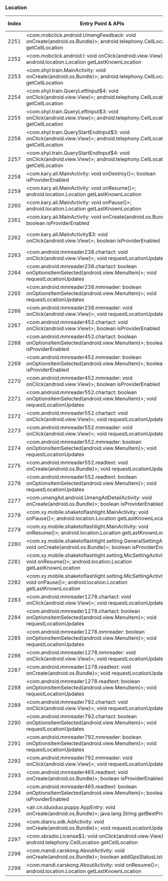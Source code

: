 ### Location
| Index | Entry Point & APIs | Screen shot | Resource id | Label |
| ------------- | ------------- | ------------- |-------------|-------------|
| 2251 | <com.mobclick.android.UmengFeedback: void onCreate(android.os.Bundle)>; android.telephony.CellLocation getCellLocation | ![](D:\COSMOS\output\py\Drebin\VirusShare_Android_20130506\VirusShare_7adc6eb5323b5fb30bd90583d33b918b\com.mobclick.android.UmengFeedback.png) |  | |
| 2252 | <com.mobclick.android.l: void onClick(android.view.View)>; android.location.Location getLastKnownLocation | ![](D:\COSMOS\output\py\Drebin\VirusShare_Android_20130506\VirusShare_7adc6eb5323b5fb30bd90583d33b918b\com.mobclick.android.UmengFeedback.png) |  | |
| 2253 | <com.shyl.train.MainActivity: void onCreate(android.os.Bundle)>; android.telephony.CellLocation getCellLocation | ![](D:\COSMOS\output\py\Drebin\VirusShare_Android_20130506\VirusShare_7b03467e02cd2ee03876ee9124ec6bed\com.shyl.train.MainActivity.png) |  | |
| 2254 | <com.shyl.train.QueryLeftInput$4: void onClick(android.view.View)>; android.telephony.CellLocation getCellLocation | ![](D:\COSMOS\output\py\Drebin\VirusShare_Android_20130506\VirusShare_7b03467e02cd2ee03876ee9124ec6bed\com.shyl.train.QueryLeftInput.png) | {'2131230831': <sensitive_component.SensitiveComponent.SensitiveView object at 0x000001D8DED89F98>} | |
| 2255 | <com.shyl.train.QueryLeftInput$3: void onClick(android.view.View)>; android.telephony.CellLocation getCellLocation | ![](D:\COSMOS\output\py\Drebin\VirusShare_Android_20130506\VirusShare_7b03467e02cd2ee03876ee9124ec6bed\com.shyl.train.QueryLeftInput.png) | {'2131230828': <sensitive_component.SensitiveComponent.SensitiveView object at 0x000001D8DED89748>} | |
| 2256 | <com.shyl.train.QueryStartEndInput$3: void onClick(android.view.View)>; android.telephony.CellLocation getCellLocation | ![](D:\COSMOS\output\py\Drebin\VirusShare_Android_20130506\VirusShare_7b03467e02cd2ee03876ee9124ec6bed\com.shyl.train.QueryStartEndInput.png) | {'2131230828': <sensitive_component.SensitiveComponent.SensitiveView object at 0x000001D8DF2BF9B0>} | |
| 2257 | <com.shyl.train.QueryStartEndInput$4: void onClick(android.view.View)>; android.telephony.CellLocation getCellLocation | ![](D:\COSMOS\output\py\Drebin\VirusShare_Android_20130506\VirusShare_7b03467e02cd2ee03876ee9124ec6bed\com.shyl.train.QueryStartEndInput.png) | {'2131230831': <sensitive_component.SensitiveComponent.SensitiveView object at 0x000001D8DF2BFEB8>} | |
| 2258 | <com.kary.ali.MainActivity: void onDestroy()>; boolean isProviderEnabled | ![](D:\COSMOS\output\py\Drebin\VirusShare_Android_20130506\VirusShare_7b70f7c9749d87428c74c9863a1b1c4a\com.kary.ali.MainActivity.png) |  | |
| 2259 | <com.kary.ali.MainActivity: void onResume()>; android.location.Location getLastKnownLocation | ![](D:\COSMOS\output\py\Drebin\VirusShare_Android_20130506\VirusShare_7b70f7c9749d87428c74c9863a1b1c4a\com.kary.ali.MainActivity.png) |  | |
| 2260 | <com.kary.ali.MainActivity: void onPause()>; android.location.Location getLastKnownLocation | ![](D:\COSMOS\output\py\Drebin\VirusShare_Android_20130506\VirusShare_7b70f7c9749d87428c74c9863a1b1c4a\com.kary.ali.MainActivity.png) |  | |
| 2261 | <com.kary.ali.MainActivity: void onCreate(android.os.Bundle)>; boolean isProviderEnabled | ![](D:\COSMOS\output\py\Drebin\VirusShare_Android_20130506\VirusShare_7b70f7c9749d87428c74c9863a1b1c4a\com.kary.ali.MainActivity.png) |  | |
| 2262 | <com.kary.ali.MainActivity$3: void onClick(android.view.View)>; boolean isProviderEnabled | ![](D:\COSMOS\output\py\Drebin\VirusShare_Android_20130506\VirusShare_7b70f7c9749d87428c74c9863a1b1c4a\com.kary.ali.MainActivity.png) | {'2131165186': <sensitive_component.SensitiveComponent.SensitiveView object at 0x000001D8DEBF8A58>} | |
| 2263 | <com.android.mmreader238.chartact: void onClick(android.view.View)>; void requestLocationUpdates | ![](D:\COSMOS\output\py\Drebin\VirusShare_Android_20130506\VirusShare_7b97df8bb0503712e5c5fea1f7f505d3\com.android.mmreader238.chartact.png) |  | |
| 2264 | <com.android.mmreader238.chartact: boolean onOptionsItemSelected(android.view.MenuItem)>; void requestLocationUpdates | ![](D:\COSMOS\output\py\Drebin\VirusShare_Android_20130506\VirusShare_7b97df8bb0503712e5c5fea1f7f505d3\com.android.mmreader238.chartact.png) |  | |
| 2265 | <com.android.mmreader238.mmreader: boolean onOptionsItemSelected(android.view.MenuItem)>; void requestLocationUpdates | ![](D:\COSMOS\output\py\Drebin\VirusShare_Android_20130506\VirusShare_7b97df8bb0503712e5c5fea1f7f505d3\com.android.mmreader238.mmreader.png) |  | |
| 2266 | <com.android.mmreader238.mmreader: void onClick(android.view.View)>; void requestLocationUpdates | ![](D:\COSMOS\output\py\Drebin\VirusShare_Android_20130506\VirusShare_7b97df8bb0503712e5c5fea1f7f505d3\com.android.mmreader238.mmreader.png) |  | |
| 2267 | <com.android.mmreader452.chartact: void onClick(android.view.View)>; boolean isProviderEnabled | ![](D:\COSMOS\output\py\Drebin\VirusShare_Android_20130506\VirusShare_7bc96e872fc05216440383635fcc8110\com.android.mmreader452.chartact.png) |  | |
| 2268 | <com.android.mmreader452.chartact: boolean onOptionsItemSelected(android.view.MenuItem)>; boolean isProviderEnabled | ![](D:\COSMOS\output\py\Drebin\VirusShare_Android_20130506\VirusShare_7bc96e872fc05216440383635fcc8110\com.android.mmreader452.chartact.png) |  | |
| 2269 | <com.android.mmreader452.mmreader: boolean onOptionsItemSelected(android.view.MenuItem)>; boolean isProviderEnabled | ![](D:\COSMOS\output\py\Drebin\VirusShare_Android_20130506\VirusShare_7bc96e872fc05216440383635fcc8110\com.android.mmreader452.mmreader.png) |  | |
| 2270 | <com.android.mmreader452.mmreader: void onClick(android.view.View)>; boolean isProviderEnabled | ![](D:\COSMOS\output\py\Drebin\VirusShare_Android_20130506\VirusShare_7bc96e872fc05216440383635fcc8110\com.android.mmreader452.mmreader.png) |  | |
| 2271 | <com.android.mmreader552.chartact: boolean onOptionsItemSelected(android.view.MenuItem)>; void requestLocationUpdates | ![](D:\COSMOS\output\py\Drebin\VirusShare_Android_20130506\VirusShare_7c161c335c904197315875010038d9ba\com.android.mmreader552.chartact.png) |  | |
| 2272 | <com.android.mmreader552.chartact: void onClick(android.view.View)>; void requestLocationUpdates | ![](D:\COSMOS\output\py\Drebin\VirusShare_Android_20130506\VirusShare_7c161c335c904197315875010038d9ba\com.android.mmreader552.chartact.png) |  | |
| 2273 | <com.android.mmreader552.mmreader: void onClick(android.view.View)>; void requestLocationUpdates | ![](D:\COSMOS\output\py\Drebin\VirusShare_Android_20130506\VirusShare_7c161c335c904197315875010038d9ba\com.android.mmreader552.mmreader.png) |  | |
| 2274 | <com.android.mmreader552.mmreader: boolean onOptionsItemSelected(android.view.MenuItem)>; void requestLocationUpdates | ![](D:\COSMOS\output\py\Drebin\VirusShare_Android_20130506\VirusShare_7c161c335c904197315875010038d9ba\com.android.mmreader552.mmreader.png) |  | |
| 2275 | <com.android.mmreader552.readtext: void onCreate(android.os.Bundle)>; void requestLocationUpdates | ![](D:\COSMOS\output\py\Drebin\VirusShare_Android_20130506\VirusShare_7c161c335c904197315875010038d9ba\com.android.mmreader552.readtext.png) |  | |
| 2276 | <com.android.mmreader552.readtext: boolean onOptionsItemSelected(android.view.MenuItem)>; void requestLocationUpdates | ![](D:\COSMOS\output\py\Drebin\VirusShare_Android_20130506\VirusShare_7c161c335c904197315875010038d9ba\com.android.mmreader552.readtext.png) |  | |
| 2277 | <com.umengAd.android.UmengAdDetailActivity: void onCreate(android.os.Bundle)>; boolean isProviderEnabled | ![](D:\COSMOS\output\py\Drebin\VirusShare_Android_20130506\VirusShare_7c586aa0af6e75477214f381369c7615\com.umengAd.android.UmengAdDetailActivity.png) |  | |
| 2278 | <com.xy.mobile.shaketoflashlight.MainActivity: void onPause()>; android.location.Location getLastKnownLocation | ![](D:\COSMOS\output\py\Drebin\VirusShare_Android_20130506\VirusShare_7c586aa0af6e75477214f381369c7615\com.xy.mobile.shaketoflashlight.MainActivity.png) |  | |
| 2279 | <com.xy.mobile.shaketoflashlight.MainActivity: void onResume()>; android.location.Location getLastKnownLocation | ![](D:\COSMOS\output\py\Drebin\VirusShare_Android_20130506\VirusShare_7c586aa0af6e75477214f381369c7615\com.xy.mobile.shaketoflashlight.MainActivity.png) |  | |
| 2280 | <com.xy.mobile.shaketoflashlight.setting.GeneralSettingActivity: void onCreate(android.os.Bundle)>; boolean isProviderEnabled | ![](D:\COSMOS\output\py\Drebin\VirusShare_Android_20130506\VirusShare_7c586aa0af6e75477214f381369c7615\com.xy.mobile.shaketoflashlight.setting.GeneralSettingActivity.png) |  | |
| 2281 | <com.xy.mobile.shaketoflashlight.setting.MicSettingActivity: void onResume()>; android.location.Location getLastKnownLocation | ![](D:\COSMOS\output\py\Drebin\VirusShare_Android_20130506\VirusShare_7c586aa0af6e75477214f381369c7615\com.xy.mobile.shaketoflashlight.setting.MicSettingActivity.png) |  | |
| 2282 | <com.xy.mobile.shaketoflashlight.setting.MicSettingActivity: void onPause()>; android.location.Location getLastKnownLocation | ![](D:\COSMOS\output\py\Drebin\VirusShare_Android_20130506\VirusShare_7c586aa0af6e75477214f381369c7615\com.xy.mobile.shaketoflashlight.setting.MicSettingActivity.png) |  | |
| 2283 | <com.android.mmreader1278.chartact: void onClick(android.view.View)>; void requestLocationUpdates | ![](D:\COSMOS\output\py\Drebin\VirusShare_Android_20130506\VirusShare_7c684a20270684b8df1bcb986e8a0729\com.android.mmreader1278.chartact.png) |  | |
| 2284 | <com.android.mmreader1278.chartact: boolean onOptionsItemSelected(android.view.MenuItem)>; void requestLocationUpdates | ![](D:\COSMOS\output\py\Drebin\VirusShare_Android_20130506\VirusShare_7c684a20270684b8df1bcb986e8a0729\com.android.mmreader1278.chartact.png) |  | |
| 2285 | <com.android.mmreader1278.mmreader: boolean onOptionsItemSelected(android.view.MenuItem)>; void requestLocationUpdates | ![](D:\COSMOS\output\py\Drebin\VirusShare_Android_20130506\VirusShare_7c684a20270684b8df1bcb986e8a0729\com.android.mmreader1278.mmreader.png) |  | |
| 2286 | <com.android.mmreader1278.mmreader: void onClick(android.view.View)>; void requestLocationUpdates | ![](D:\COSMOS\output\py\Drebin\VirusShare_Android_20130506\VirusShare_7c684a20270684b8df1bcb986e8a0729\com.android.mmreader1278.mmreader.png) |  | |
| 2287 | <com.android.mmreader1278.readtext: void onCreate(android.os.Bundle)>; void requestLocationUpdates | ![](D:\COSMOS\output\py\Drebin\VirusShare_Android_20130506\VirusShare_7c684a20270684b8df1bcb986e8a0729\com.android.mmreader1278.readtext.png) |  | |
| 2288 | <com.android.mmreader1278.readtext: boolean onOptionsItemSelected(android.view.MenuItem)>; void requestLocationUpdates | ![](D:\COSMOS\output\py\Drebin\VirusShare_Android_20130506\VirusShare_7c684a20270684b8df1bcb986e8a0729\com.android.mmreader1278.readtext.png) |  | |
| 2289 | <com.android.mmreader792.chartact: void onClick(android.view.View)>; void requestLocationUpdates | ![](D:\COSMOS\output\py\Drebin\VirusShare_Android_20130506\VirusShare_7cc24daa897e06fb41713bcaf5100532\com.android.mmreader792.chartact.png) |  | |
| 2290 | <com.android.mmreader792.chartact: boolean onOptionsItemSelected(android.view.MenuItem)>; void requestLocationUpdates | ![](D:\COSMOS\output\py\Drebin\VirusShare_Android_20130506\VirusShare_7cc24daa897e06fb41713bcaf5100532\com.android.mmreader792.chartact.png) |  | |
| 2291 | <com.android.mmreader792.mmreader: boolean onOptionsItemSelected(android.view.MenuItem)>; void requestLocationUpdates | ![](D:\COSMOS\output\py\Drebin\VirusShare_Android_20130506\VirusShare_7cc24daa897e06fb41713bcaf5100532\com.android.mmreader792.mmreader.png) |  | |
| 2292 | <com.android.mmreader792.mmreader: void onClick(android.view.View)>; void requestLocationUpdates | ![](D:\COSMOS\output\py\Drebin\VirusShare_Android_20130506\VirusShare_7cc24daa897e06fb41713bcaf5100532\com.android.mmreader792.mmreader.png) |  | |
| 2293 | <com.android.mmreader465.readtext: void onCreate(android.os.Bundle)>; boolean isProviderEnabled | ![](D:\COSMOS\output\py\Drebin\VirusShare_Android_20130506\VirusShare_7d304e763111da4063d61434110d9fa1\com.android.mmreader465.readtext.png) |  | |
| 2294 | <com.android.mmreader465.readtext: boolean onOptionsItemSelected(android.view.MenuItem)>; boolean isProviderEnabled | ![](D:\COSMOS\output\py\Drebin\VirusShare_Android_20130506\VirusShare_7d304e763111da4063d61434110d9fa1\com.android.mmreader465.readtext.png) |  | |
| 2295 | <air.cn.iduoduo.puppy.AppEntry: void onCreate(android.os.Bundle)>; java.lang.String getBestProvider | ![](D:\COSMOS\output\py\Drebin\VirusShare_Android_20130506\VirusShare_7d52d6dc044367daec7358804f1db9cc\air.cn.iduoduo.puppy.AppEntry.png) |  | |
| 2296 | <com.dianru.sdk.AdActivity: void onCreate(android.os.Bundle)>; void requestLocationUpdates | ![](D:\COSMOS\output\py\Drebin\VirusShare_Android_20130506\VirusShare_7d9ff88a73fb07643c5ef5c6b46b9968\com.dianru.sdk.AdActivity.png) |  | |
| 2297 | <com.sbradio.License$1: void onClick(android.view.View)>; android.telephony.CellLocation getCellLocation | ![](D:\COSMOS\output\py\Drebin\VirusShare_Android_20130506\VirusShare_c608ca838455bcedd73137c1f182663b\com.sbradio.License.png) |  | |
| 2298 | <com.mandi.carskong.AboutActivity: void onCreate(android.os.Bundle)>; boolean addGpsStatusListener | ![](D:\COSMOS\output\py\Drebin\VirusShare_Android_20130506\VirusShare_7e05ede1eb1c8e934bcba41568be34e5\com.mandi.carskong.AboutActivity.png) |  | |
| 2299 | <com.mandi.carskong.AboutActivity: void onResume()>; android.location.Location getLastKnownLocation | ![](D:\COSMOS\output\py\Drebin\VirusShare_Android_20130506\VirusShare_7e05ede1eb1c8e934bcba41568be34e5\com.mandi.carskong.AboutActivity.png) |  | |
